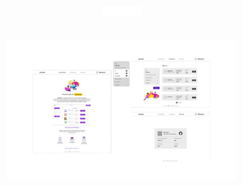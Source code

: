 <p align="center"><img width=15% src="static/images/devXdev.png"></p>
<br>
<p align="center"><img width=90% src="static/images/first-img-removebg-preview.png"></p>



